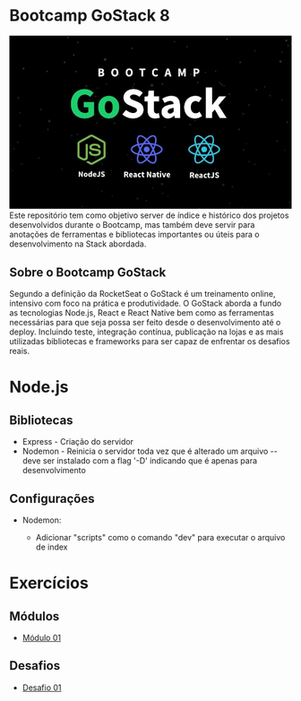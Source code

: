 # Bootcamp GoStack 8

![](GoStack.jpg)
Este repositório tem como objetivo server de índice e histórico dos projetos desenvolvidos durante o Bootcamp, mas também deve servir para anotações de ferramentas e bibliotecas importantes ou úteis para o desenvolvimento na Stack abordada.

## Sobre o Bootcamp GoStack 

Segundo a definição da RocketSeat o GoStack é um treinamento online, intensivo com foco na prática e produtividade. O GoStack aborda a fundo as tecnologias Node.js, React e React Native bem como as ferramentas necessárias para que seja possa ser feito desde o desenvolvimento até o deploy. Incluindo teste, integração contínua, publicação na lojas e as mais utilizadas bibliotecas e frameworks para ser capaz de enfrentar os desafios reais.

# Node.js
## Bibliotecas
* Express - Criação do servidor
* Nodemon - Reinicia o servidor toda vez que é alterado um arquivo -- deve ser instalado com a flag '-D' indicando que é apenas para desenvolvimento

## Configurações
* Nodemon:
  
     * Adicionar "scripts" como o comando "dev" para executar o arquivo de index


# Exercícios

## Módulos
* [Módulo 01](https://github.com/RafaelMScience/Modulo01)


## Desafios
* [Desafio 01](https://github.com/)

